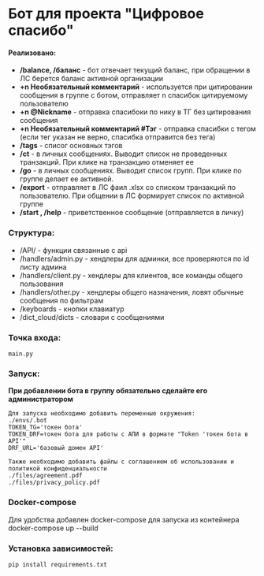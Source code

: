 # Бот для проекта "Цифровое спасибо"



#### Реализовано:
* **/balance, /баланс** - бот отвечает текущий баланс, при обращении в ЛС берется баланс активной организации
* **+n Необязательный комментарий** - используется при цитировании сообщения в группе с ботом, отправляет n спасибок цитируемому пользователю
* **+n @Nickname** - отправка спасибоки по нику в ТГ без цитирования сообщения
* **+n Необязательный комментарий #Тэг** - отправка спасибки с тегом (если тег указан не верно, спасибка отправится без тега)
* **/tags** - списог основных тэгов
* **/ct** - в личных сообщениях. Выводит список не проведенных транзакций. При клике на транзакцию отменяет ее
* **/go** - в личных сообщениях. Выводит список групп. При клике по группе делает ее активной.
* **/export** - отправляет в ЛС фаил .xlsx со списком транзакций по пользователю. При общении в ЛС формирует список по активной группе
* **/start , /help** - приветственное сообщение (отправляется в личку)


### Структура:
* /API/ - функции связанные с api
* /handlers/admin.py - хендлеры для админки, все проверяются по id листу админа
* /handlers/client.py - хендлеры для клиентов, все команды общего пользования
* /handlers/other.py - хендлеры общего назначения, ловят обычные сообщения по фильтрам
* /keyboards - кнопки клавиатур
* /dict_cloud/dicts - словари с сообщениями



### Точка входа:
    
    main.py

### Запуск:

**При добавлении бота в группу обязательно сделайте его администратором**

    Для запуска необходимо добавить переменные окружения:
    ./envs/.bot
    TOKEN_TG='токен бота'
    TOKEN_DRF=токен бота для работы с АПИ в формате "Token 'токен бота в API'"
    DRF_URL='базовый домен API'

    Также необходимо добавить файлы с соглашением об использовании и политикой конфиденциальности
    ./files/agreement.pdf
    ./files/privacy_policy.pdf

### Docker-compose
Для удобства добавлен docker-compose для запуска из контейнера
docker-compose up --build

### Установка зависимостей:

    pip install requirements.txt